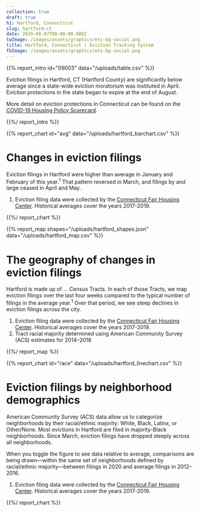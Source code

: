 ```yaml
---
collection: true
draft: true
h1: Hartford, Connecticut
slug: hartford-ct
date: 2020-08-07T00:00:00.000Z
twImage: /images/assets/graphics/ets-bg-social.png
title: Hartford, Connecticut | Eviction Tracking System
fbImage: /images/assets/graphics/ets-bg-social.png
---
```


{{% report_intro id="09003" data="/uploads/table.csv" %}}

Eviction filings in Hartford, CT (Hartford County) are significantly below average since a state-wide eviction moratorium was instituted in April. Eviction protections in the state began to expire at the end of August. 

More detail on eviction protections in Connecticut can be found on the [COVID-19 Housing Policy Scorecard](https://evictionlab.org/covid-policy-scorecard/ct/).

{{%/ report_intro %}}



{{% report_chart id="avg" data="/uploads/hartford_barchart.csv" %}}





# Changes in eviction filings

Eviction filings in Hartford were higher than average in January and February of this year.<sup>1</sup> That pattern reversed in March, and filings by and large ceased in April and May. 

1. Eviction filing data were collected by the [Connecticut Fair Housing Center](https://www.ctfairhousing.org/). Historical averages cover the years 2017-2019.






{{%/ report_chart %}}



{{% report_map shapes="/uploads/hartford_shapes.json" data="/uploads/hartford_map.csv" %}}





# The geography of changes in eviction filings

Hartford is made up of ... Census Tracts. In each of those Tracts, we map eviction filings over the last four weeks compared to the typical number of filings in the average year.<sup>1</sup> Over that period, we see steep declines in eviction filings across the city.

1. Eviction filing data were collected by the [Connecticut Fair Housing Center](https://www.ctfairhousing.org/). Historical averages cover the years 2017-2019.
2. Tract racial majority determined using American Community Survey (ACS) estimates for 2014–2018





{{%/ report_map %}}



{{% report_chart id="race" data="/uploads/hartford_linechart.csv" %}}





# Eviction filings by neighborhood demographics

American Community Survey (ACS) data allow us to categorize neighborhoods by their racial/ethnic majority: White, Black, Latinx, or Other/None. Most evictions in Hartford are filed in majority-Black neighborhoods. Since March, eviction filings have dropped steeply across all neighborhoods.

When you toggle the figure to see data relative to average, comparisons are being drawn—within the same set of neighborhoods defined by racial/ethnic majority—between filings in 2020 and average filings in 2012–2016.

1. Eviction filing data were collected by the [Connecticut Fair Housing Center](https://www.ctfairhousing.org/). Historical averages cover the years 2017-2019.






{{%/ report_chart %}}